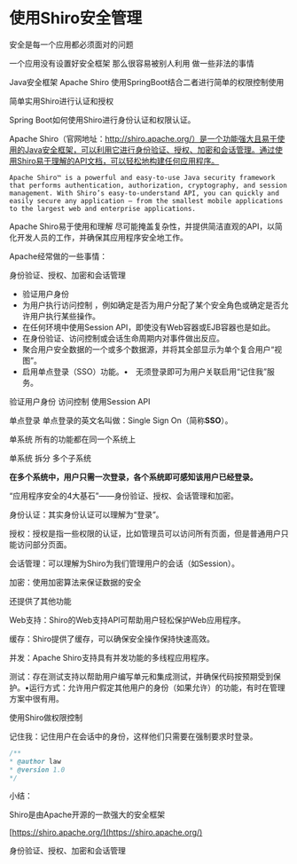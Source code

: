 # 使用Shiro安全管理

安全是每一个应用都必须面对的问题 

一个应用没有设置好安全框架  那么很容易被别人利用 做一些非法的事情

Java安全框架  Apache Shiro 使用SpringBoot结合二者进行简单的权限控制使用 

简单实用Shiro进行认证和授权

Spring Boot如何使用Shiro进行身份认证和权限认证。

Apache Shiro（官网地址：http://shiro.apache.org/）是一个功能强大且易于使用的Java安全框架，可以利用它进行身份验证、授权、加密和会话管理。通过使用Shiro易于理解的API文档，可以轻松地构建任何应用程序。

```
Apache Shiro™ is a powerful and easy-to-use Java security framework that performs authentication, authorization, cryptography, and session management. With Shiro’s easy-to-understand API, you can quickly and easily secure any application – from the smallest mobile applications to the largest web and enterprise applications.
```

Apache Shiro易于使用和理解  尽可能掩盖复杂性，并提供简洁直观的API，以简化开发人员的工作，并确保其应用程序安全地工作。

Apache经常做的一些事情：

身份验证、授权、加密和会话管理

* 验证用户身份
* 为用户执行访问控制 ，例如确定是否为用户分配了某个安全角色或确定是否允许用户执行某些操作。
* 在任何环境中使用Session API，即使没有Web容器或EJB容器也是如此。
* 在身份验证、访问控制或会话生命周期内对事件做出反应。
* 聚合用户安全数据的一个或多个数据源，并将其全部显示为单个复合用户“视图”。
* 启用单点登录（SSO）功能。•　无须登录即可为用户关联启用“记住我”服务。

验证用户身份 访问控制  使用Session API 

单点登录  单点登录的英文名叫做：Single Sign On（简称**SSO**）。

单系统 所有的功能都在同一个系统上

单系统 拆分  多个子系统 

**在多个系统中，用户只需一次登录，各个系统即可感知该用户已经登录。**



“应用程序安全的4大基石”——身份验证、授权、会话管理和加密。

身份认证：其实身份认证可以理解为“登录”。

授权：授权是指一些权限的认证，比如管理员可以访问所有页面，但是普通用户只能访问部分页面。

会话管理：可以理解为Shiro为我们管理用户的会话（如Session）。

加密：使用加密算法来保证数据的安全

还提供了其他功能

Web支持：Shiro的Web支持API可帮助用户轻松保护Web应用程序。

缓存：Shiro提供了缓存，可以确保安全操作保持快速高效。

并发：Apache Shiro支持具有并发功能的多线程应用程序。

测试：存在测试支持以帮助用户编写单元和集成测试，并确保代码按预期受到保护。•运行方式：允许用户假定其他用户的身份（如果允许）的功能，有时在管理方案中很有用。

使用Shiro做权限控制



记住我：记住用户在会话中的身份，这样他们只需要在强制要求时登录。

```java
/**
* @author law
* @version 1.0
*/
```



小结：

Shiro是由Apache开源的一款强大的安全框架 

[https://shiro.apache.org/](https://shiro.apache.org/)

身份验证、授权、加密和会话管理







